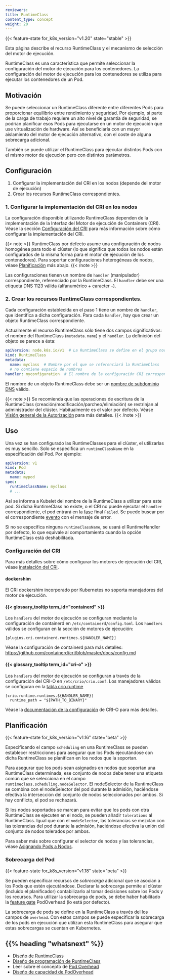 ```yaml
---
reviewers:
title: RuntimeClass
content_type: concept
weight: 20
---
```


<!-- overview -->

{{< feature-state for_k8s_version="v1.20" state="stable" >}}

Esta página describe el recurso RuntimeClass y el mecanismo de selección del
motor de ejecución.

RuntimeClass es una característica que permite seleccionar la configuración del
motor de ejecución para los contenedores. La configuración del motor de ejecución para
los contenedores se utiliza para ejecutar los contenedores de un Pod.




<!-- body -->

## Motivación

Se puede seleccionar un RuntimeClass diferente entre diferentes Pods para
proporcionar equilibrio entre rendimiento y seguridad. Por ejemplo, si parte de
la carga de trabajo requiere un alto nivel de garantía de seguridad, se podrían
planificar esos Pods para ejecutarse en un motor de ejecución que use
virtualización de hardware. Así se beneficiaría con un mayor aislamiento del motor
de ejecución alternativo, con el coste de alguna sobrecarga adicional.

También se puede utilizar el RuntimeClass para ejecutar distintos Pods con el
mismo motor de ejecución pero con distintos parámetros.

## Configuración

1. Configurar la implementación del CRI en los nodos (depende del motor de
   ejecución)
2. Crear los recursos RuntimeClass correspondientes.

### 1. Configurar la implementación del CRI en los nodos

La configuración disponible utilizando RuntimeClass dependen de la
implementación de la Interfaz del Motor de ejecución de Containers (CRI). Véase
la sección [Configuración del CRI](#cri-configuration) para más
información sobre cómo configurar la implementación del CRI.

{{< note >}}
RuntimeClass por defecto asume una configuración de nodos homogénea para todo el
clúster (lo que significa que todos los nodos están configurados de la misma
forma para el motor de ejecución de los contenedores). Para soportar configuraciones
heterogéneas de nodos, véase [Planificación](#scheduling) más abajo.
{{< /note >}}

Las configuraciones tienen un nombre de `handler` (manipulador) correspondiente, referenciado
por la RuntimeClass. El `handler` debe ser una etiqueta DNS 1123 válida
(alfanumérico + caracter `-`).

### 2. Crear los recursos RuntimeClass correspondientes.

Cada configuración establecida en el paso 1 tiene un nombre de `handler`, que
identifica a dicha configuración. Para cada `handler`, hay que crear un objeto
RuntimeClass correspondiente.

Actualmente el recurso RuntimeClass sólo tiene dos campos significativos: el
nombre del RuntimeClass (`metadata.name`) y el `handler`. La
definición del objeto se parece a ésta:

```yaml
apiVersion: node.k8s.io/v1  # La RuntimeClass se define en el grupo node.k8s.io
kind: RuntimeClass
metadata:
  name: myclass  # Nombre por el que se referenciará la RuntimeClass
  # no contiene espacio de nombres
handler: myconfiguration  # El nombre de la configuración CRI correspondiente
```

El nombre de un objeto RuntimeClass debe ser un [nombre de subdominio
DNS](/docs/concepts/overview/working-with-objects/names#dns-subdomain-names)
válido.

{{< note >}}
Se recomienda que las operaciones de escritura de la RuntimeClass
(creación/modificación/parcheo/elimiación) se restrinjan al administrador del
clúster. Habitualmente es el valor por defecto. Véase [Visión general de la
Autorización](/docs/reference/access-authn-authz/authorization/) para más
detalles.
{{< /note >}}

## Uso

Una vez se han configurado las RuntimeClasses para el clúster, el utilizarlas es
muy sencillo. Solo se especifica un `runtimeClassName` en la especificación del Pod.
Por ejemplo:


```yaml
apiVersion: v1
kind: Pod
metadata:
  name: mypod
spec:
  runtimeClassName: myclass
  # ...
```

Así se informa a Kubelet del nombre de la RuntimeClass a utilizar para
este pod. Si dicha RuntimeClass no existe, o el CRI no puede ejecutar el
`handler` correspondiente, el pod entrará en la
[fase](/docs/concepts/workloads/pods/pod-lifecycle/#pod-phase) final `Failed`.
Se puede buscar por el correspondiente
[evento](/docs/tasks/debug-application-cluster/debug-application-introspection/)
con el mensaje de error.

Si no se especifica ninguna `runtimeClassName`, se usará el RuntimeHandler por
defecto, lo que equivale al comportamiento cuando la opción RuntimeClass está
deshabilitada.

### Configuración del CRI

Para más detalles sobre cómo configurar los motores de ejecución del CRI, véase
[instalación del CRI](/docs/setup/production-environment/container-runtimes/).

#### dockershim

El CRI dockershim incorporado por Kubernetes no soporta manejadores del motor de
ejecución.

#### {{< glossary_tooltip term_id="containerd" >}}

Los `handlers` del motor de ejecución se configuran mediante la configuración
de containerd en `/etc/containerd/config.toml`. Los `handlers` válidos se
configuran en la sección de motores de ejecución:

```
[plugins.cri.containerd.runtimes.${HANDLER_NAME}]
```

Véase la configuración de containerd para más detalles:
https://github.com/containerd/cri/blob/master/docs/config.md

#### {{< glossary_tooltip term_id="cri-o" >}}

Los `handlers` del motor de ejecución se configuran a través de la
configuración del CRI-O en `/etc/crio/crio.conf`. Los manejadores válidos se
configuran en la [tabla
crio.runtime](https://github.com/cri-o/cri-o/blob/master/docs/crio.conf.5.md#crioruntime-table)

```
[crio.runtime.runtimes.${HANDLER_NAME}]
  runtime_path = "${PATH_TO_BINARY}"
```

Véase la [documentación de la
configuración](https://raw.githubusercontent.com/cri-o/cri-o/9f11d1d/docs/crio.conf.5.md)
de CRI-O para más detalles.

## Planificación

{{< feature-state for_k8s_version="v1.16" state="beta" >}}

Especificando el campo `scheduling` en una RuntimeClass se pueden establecer
restricciones para asegurar que los Pods ejecutándose con dicha RuntimeClass se
planifican en los nodos que la soportan.

Para asegurar que los pods sean asignados en nodos que soportan una RuntimeClass
determinada, ese conjunto de nodos debe tener una etiqueta común que se
selecciona en el campo `runtimeclass.scheduling.nodeSelector`. El nodeSelector
de la RuntimeClass se combina con el nodeSelector del pod durante la admisión,
haciéndose efectiva la intersección del conjunto de nodos seleccionados por
ambos. Si hay conflicto, el pod se rechazará.

Si los nodos soportados se marcan para evitar que los pods con otra RuntimeClass
se ejecuten en el nodo, se pueden añadir `tolerations` al RuntimeClass. Igual
que con el `nodeSelector`, las tolerancias se mezclan con las tolerancias del
pod durante la admisión, haciéndose efectiva la unión del conjunto de nodos
tolerados por ambos.

Para saber más sobre configurar el selector de nodos y las tolerancias, véase
[Asignando Pods a Nodos](/docs/concepts/scheduling-eviction/assign-pod-node/).

### Sobrecarga del Pod

{{< feature-state for_k8s_version="v1.18" state="beta" >}}

Se pueden especificar recursos de _sobrecarga_ adicional que se asocian a los
Pods que estén ejecutándose. Declarar la sobrecarga permite al clúster (incluido
el planificador) contabilizarlo al tomar decisiones sobre los Pods y los
recursos. Para utilizar la sobrecarga de pods, se debe haber habilitado la
[feature gate](/docs/reference/command-line-tools-reference/feature-gates/)
PodOverhead (lo está por defecto).

La sobrecarga de pods se define en la RuntimeClass a través del los campos de
`overhead`. Con estos campos se puede especificar la sobrecarga de los pods en
ejecución que utilizan esta RuntimeClass para asegurar que estas sobrecargas se
cuentan en Kubernetes.

## {{% heading "whatsnext" %}}


- [Diseño de RuntimeClass](https://github.com/kubernetes/enhancements/blob/master/keps/sig-node/585-runtime-class/README.md)
- [Diseño de programación de RuntimeClass](https://github.com/kubernetes/enhancements/blob/master/keps/sig-node/585-runtime-class/README.md#runtimeclass-scheduling)
- Leer sobre el concepto de [Pod Overhead](/docs/concepts/scheduling-eviction/pod-overhead/)
- [Diseño de capacidad de PodOverhead](https://github.com/kubernetes/enhancements/blob/master/keps/sig-node/20190226-pod-overhead.md)
